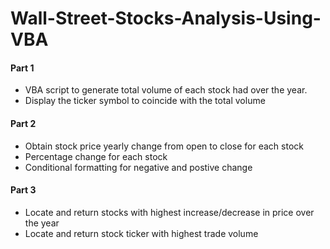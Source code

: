 # Wall-Street-Stocks-Analysis-Using-VBA
#### Part 1 
- VBA script to generate total volume of each stock had over the year.
- Display the ticker symbol to coincide with the total volume

#### Part 2
- Obtain stock price yearly change from open to close for each stock 
- Percentage change for each stock 
- Conditional formatting for negative and postive change 

#### Part 3
- Locate and return stocks with highest increase/decrease in price over the year
- Locate and return stock ticker with highest trade volume 

